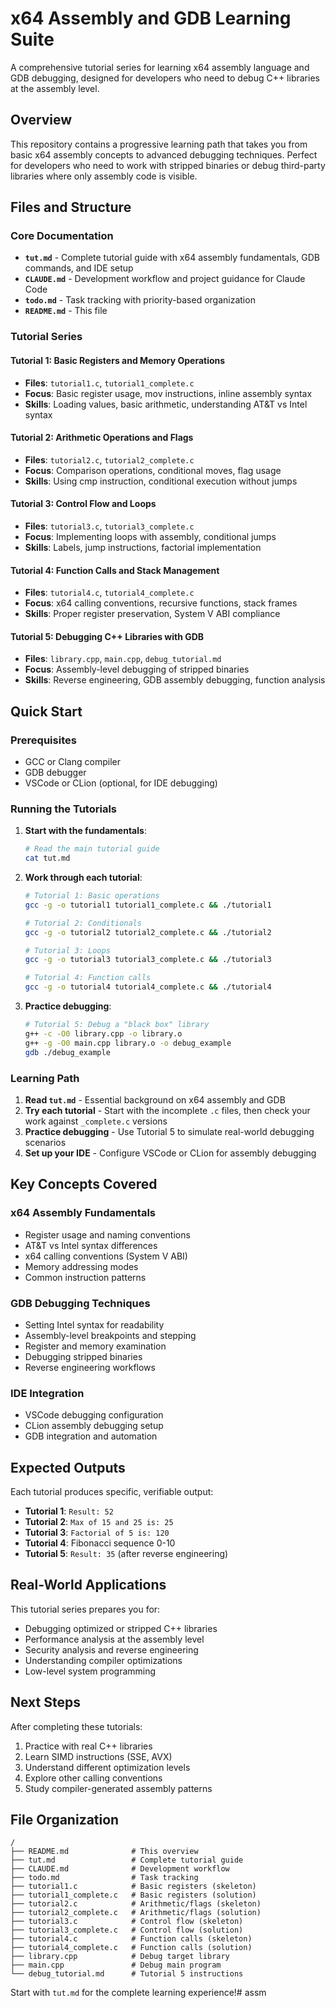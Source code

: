 # x64 Assembly and GDB Learning Suite

A comprehensive tutorial series for learning x64 assembly language and GDB debugging, designed for developers who need to debug C++ libraries at the assembly level.

## Overview

This repository contains a progressive learning path that takes you from basic x64 assembly concepts to advanced debugging techniques. Perfect for developers who need to work with stripped binaries or debug third-party libraries where only assembly code is visible.

## Files and Structure

### Core Documentation
- **`tut.md`** - Complete tutorial guide with x64 assembly fundamentals, GDB commands, and IDE setup
- **`CLAUDE.md`** - Development workflow and project guidance for Claude Code
- **`todo.md`** - Task tracking with priority-based organization
- **`README.md`** - This file

### Tutorial Series

#### Tutorial 1: Basic Registers and Memory Operations
- **Files**: `tutorial1.c`, `tutorial1_complete.c`
- **Focus**: Basic register usage, mov instructions, inline assembly syntax
- **Skills**: Loading values, basic arithmetic, understanding AT&T vs Intel syntax

#### Tutorial 2: Arithmetic Operations and Flags
- **Files**: `tutorial2.c`, `tutorial2_complete.c`  
- **Focus**: Comparison operations, conditional moves, flag usage
- **Skills**: Using cmp instruction, conditional execution without jumps

#### Tutorial 3: Control Flow and Loops
- **Files**: `tutorial3.c`, `tutorial3_complete.c`
- **Focus**: Implementing loops with assembly, conditional jumps
- **Skills**: Labels, jump instructions, factorial implementation

#### Tutorial 4: Function Calls and Stack Management
- **Files**: `tutorial4.c`, `tutorial4_complete.c`
- **Focus**: x64 calling conventions, recursive functions, stack frames
- **Skills**: Proper register preservation, System V ABI compliance

#### Tutorial 5: Debugging C++ Libraries with GDB
- **Files**: `library.cpp`, `main.cpp`, `debug_tutorial.md`
- **Focus**: Assembly-level debugging of stripped binaries
- **Skills**: Reverse engineering, GDB assembly debugging, function analysis

## Quick Start

### Prerequisites
- GCC or Clang compiler
- GDB debugger
- VSCode or CLion (optional, for IDE debugging)

### Running the Tutorials

1. **Start with the fundamentals**:
   ```bash
   # Read the main tutorial guide
   cat tut.md
   ```

2. **Work through each tutorial**:
   ```bash
   # Tutorial 1: Basic operations
   gcc -g -o tutorial1 tutorial1_complete.c && ./tutorial1
   
   # Tutorial 2: Conditionals
   gcc -g -o tutorial2 tutorial2_complete.c && ./tutorial2
   
   # Tutorial 3: Loops
   gcc -g -o tutorial3 tutorial3_complete.c && ./tutorial3
   
   # Tutorial 4: Function calls
   gcc -g -o tutorial4 tutorial4_complete.c && ./tutorial4
   ```

3. **Practice debugging**:
   ```bash
   # Tutorial 5: Debug a "black box" library
   g++ -c -O0 library.cpp -o library.o
   g++ -g -O0 main.cpp library.o -o debug_example
   gdb ./debug_example
   ```

### Learning Path

1. **Read `tut.md`** - Essential background on x64 assembly and GDB
2. **Try each tutorial** - Start with the incomplete `.c` files, then check your work against `_complete.c` versions
3. **Practice debugging** - Use Tutorial 5 to simulate real-world debugging scenarios
4. **Set up your IDE** - Configure VSCode or CLion for assembly debugging

## Key Concepts Covered

### x64 Assembly Fundamentals
- Register usage and naming conventions
- AT&T vs Intel syntax differences  
- x64 calling conventions (System V ABI)
- Memory addressing modes
- Common instruction patterns

### GDB Debugging Techniques
- Setting Intel syntax for readability
- Assembly-level breakpoints and stepping
- Register and memory examination
- Debugging stripped binaries
- Reverse engineering workflows

### IDE Integration
- VSCode debugging configuration
- CLion assembly debugging setup
- GDB integration and automation

## Expected Outputs

Each tutorial produces specific, verifiable output:

- **Tutorial 1**: `Result: 52`
- **Tutorial 2**: `Max of 15 and 25 is: 25`
- **Tutorial 3**: `Factorial of 5 is: 120`
- **Tutorial 4**: Fibonacci sequence 0-10
- **Tutorial 5**: `Result: 35` (after reverse engineering)

## Real-World Applications

This tutorial series prepares you for:
- Debugging optimized or stripped C++ libraries
- Performance analysis at the assembly level
- Security analysis and reverse engineering
- Understanding compiler optimizations
- Low-level system programming

## Next Steps

After completing these tutorials:
1. Practice with real C++ libraries
2. Learn SIMD instructions (SSE, AVX)
3. Understand different optimization levels
4. Explore other calling conventions
5. Study compiler-generated assembly patterns

## File Organization

```
/
├── README.md              # This overview
├── tut.md                 # Complete tutorial guide
├── CLAUDE.md              # Development workflow
├── todo.md                # Task tracking
├── tutorial1.c            # Basic registers (skeleton)
├── tutorial1_complete.c   # Basic registers (solution)
├── tutorial2.c            # Arithmetic/flags (skeleton)
├── tutorial2_complete.c   # Arithmetic/flags (solution)
├── tutorial3.c            # Control flow (skeleton)
├── tutorial3_complete.c   # Control flow (solution)
├── tutorial4.c            # Function calls (skeleton)
├── tutorial4_complete.c   # Function calls (solution)
├── library.cpp            # Debug target library
├── main.cpp               # Debug main program
└── debug_tutorial.md      # Tutorial 5 instructions
```

Start with `tut.md` for the complete learning experience!# assm
